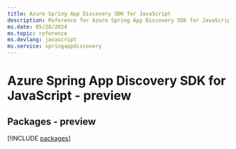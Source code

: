 ```yaml
---
title: Azure Spring App Discovery SDK for JavaScript
description: Reference for Azure Spring App Discovery SDK for JavaScript
ms.date: 05/28/2024
ms.topic: reference
ms.devlang: javascript
ms.service: springappdiscovery
---
```

# Azure Spring App Discovery SDK for JavaScript - preview
## Packages - preview
[!INCLUDE [packages](spring-app-discovery-index.md)]
